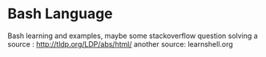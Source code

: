 # Bash Language 
Bash learning and examples, maybe some stackoverflow question solving
a source : http://tldp.org/LDP/abs/html/
another source: learnshell.org
